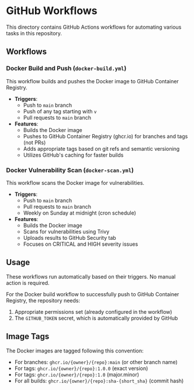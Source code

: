 # GitHub Workflows

This directory contains GitHub Actions workflows for automating various tasks in this repository.

## Workflows

### Docker Build and Push (`docker-build.yml`)

This workflow builds and pushes the Docker image to GitHub Container Registry.

- **Triggers**: 
  - Push to `main` branch
  - Push of any tag starting with `v`
  - Pull requests to `main` branch
- **Features**:
  - Builds the Docker image
  - Pushes to GitHub Container Registry (ghcr.io) for branches and tags (not PRs)
  - Adds appropriate tags based on git refs and semantic versioning
  - Utilizes GitHub's caching for faster builds

### Docker Vulnerability Scan (`docker-scan.yml`)

This workflow scans the Docker image for vulnerabilities.

- **Triggers**:
  - Push to `main` branch
  - Pull requests to `main` branch
  - Weekly on Sunday at midnight (cron schedule)
- **Features**:
  - Builds the Docker image
  - Scans for vulnerabilities using Trivy
  - Uploads results to GitHub Security tab
  - Focuses on CRITICAL and HIGH severity issues

## Usage

These workflows run automatically based on their triggers. No manual action is required.

For the Docker build workflow to successfully push to GitHub Container Registry, the repository needs:
1. Appropriate permissions set (already configured in the workflow)
2. The `GITHUB_TOKEN` secret, which is automatically provided by GitHub

## Image Tags

The Docker images are tagged following this convention:

- For branches: `ghcr.io/{owner}/{repo}:main` (or other branch name)
- For tags: `ghcr.io/{owner}/{repo}:1.0.0` (exact version)
- For tags: `ghcr.io/{owner}/{repo}:1.0` (major.minor)
- For all builds: `ghcr.io/{owner}/{repo}:sha-{short_sha}` (commit hash) 